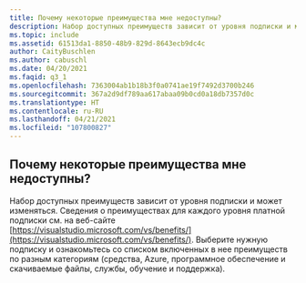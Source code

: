```yaml
---
title: Почему некоторые преимущества мне недоступны?
description: Набор доступных преимуществ зависит от уровня подписки и может изменяться. Сведения о преимуществах для каждого уровня подписки...
ms.topic: include
ms.assetid: 61513da1-8850-48b9-829d-8643ecb9dc4c
author: CaityBuschlen
ms.author: cabuschl
ms.date: 04/20/2021
ms.faqid: q3_1
ms.openlocfilehash: 7363004ab1b18b3f0a0741ae19f7492d3700b246
ms.sourcegitcommit: 367a2d9df789aa617abaa09b0cd0a18db7357d0c
ms.translationtype: HT
ms.contentlocale: ru-RU
ms.lasthandoff: 04/21/2021
ms.locfileid: "107800827"
---
```

## <a name="why-cant-i-find-certain-benefits"></a>Почему некоторые преимущества мне недоступны? 

Набор доступных преимуществ зависит от уровня подписки и может изменяться. Сведения о преимуществах для каждого уровня платной подписки см. на веб-сайте [https://visualstudio.microsoft.com/vs/benefits/](https://visualstudio.microsoft.com/vs/benefits/). Выберите нужную подписку и ознакомьтесь со списком включенных в нее преимуществ по разным категориям (средства, Azure, программное обеспечение и скачиваемые файлы, службы, обучение и поддержка).
